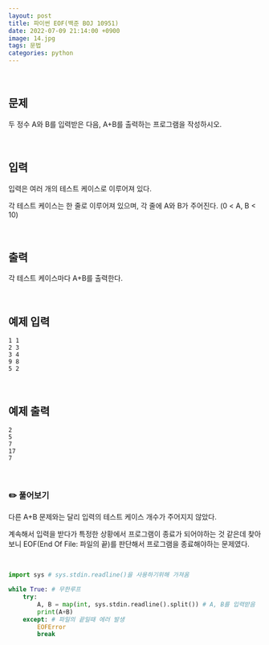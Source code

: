 ```yaml
---
layout: post
title: 파이썬 EOF(백준 BOJ 10951)
date: 2022-07-09 21:14:00 +0900
image: 14.jpg
tags: 문법
categories: python
---
```


<br>

## 문제

두 정수 A와 B를 입력받은 다음, A+B를 출력하는 프로그램을 작성하시오.

<br>

## 입력

입력은 여러 개의 테스트 케이스로 이루어져 있다.

각 테스트 케이스는 한 줄로 이루어져 있으며, 각 줄에 A와 B가 주어진다. (0 < A, B < 10)

<br>

## 출력

각 테스트 케이스마다 A+B를 출력한다.

<br>

## 예제 입력

```
1 1
2 3
3 4
9 8
5 2
```

<br>

## 예제 출력

```
2
5
7
17
7
```

<br>

### ✏️ 풀어보기

다른 A+B 문제와는 달리 입력의 테스트 케이스 개수가 주어지지 않았다.

계속해서 입력을 받다가 특정한 상황에서 프로그램이 종료가 되어야하는 것 같은데 찾아보니 EOF(End Of File: 파일의 끝)를 판단해서 프로그램을 종료해야하는 문제였다.

<br>

``` python
import sys # sys.stdin.readline()을 사용하기위해 가져옴

while True: # 무한루프
    try:
        A, B = map(int, sys.stdin.readline().split()) # A, B를 입력받음
        print(A+B)
    except: # 파일의 끝일때 에러 발생
        EOFError
        break
```

